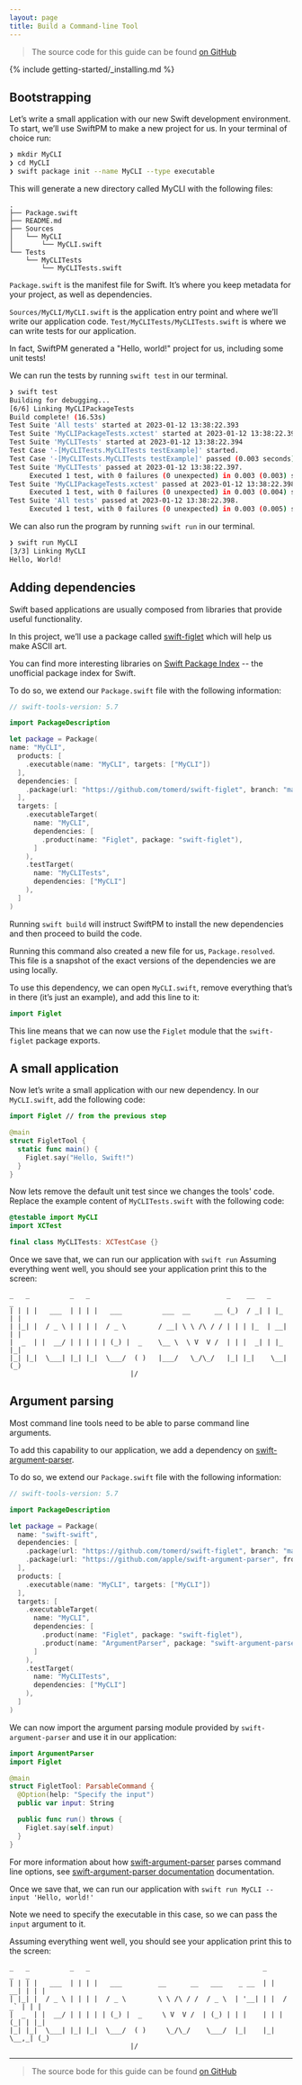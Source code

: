 ```yaml
---
layout: page
title: Build a Command-line Tool
---
```


> The source code for this guide can be found [on GitHub](https://github.com/apple/swift-getting-started-cli)

{% include getting-started/_installing.md %}

## Bootstrapping

Let’s write a small application with our new Swift development environment.
To start, we’ll use SwiftPM to make a new project for us. In your terminal of choice run:

~~~bash
❯ mkdir MyCLI
❯ cd MyCLI
❯ swift package init --name MyCLI --type executable
~~~

This will generate a new directory called MyCLI with the following files:

~~~no-highlight
.
├── Package.swift
├── README.md
├── Sources
│   └── MyCLI
│       └── MyCLI.swift
└── Tests
    └── MyCLITests
        └── MyCLITests.swift
~~~

`Package.swift` is the manifest file for Swift. It’s where you keep metadata for your project, as well as dependencies.

`Sources/MyCLI/MyCLI.swift` is the application entry point and where we’ll write our application code.
`Test/MyCLITests/MyCLITests.swift` is where we can write tests for our application.

In fact, SwiftPM generated a "Hello, world!" project for us, including some unit tests!

We can run the tests by running  `swift test`  in our terminal.

~~~bash
❯ swift test
Building for debugging...
[6/6] Linking MyCLIPackageTests
Build complete! (16.53s)
Test Suite 'All tests' started at 2023-01-12 13:38:22.393
Test Suite 'MyCLIPackageTests.xctest' started at 2023-01-12 13:38:22.394
Test Suite 'MyCLITests' started at 2023-01-12 13:38:22.394
Test Case '-[MyCLITests.MyCLITests testExample]' started.
Test Case '-[MyCLITests.MyCLITests testExample]' passed (0.003 seconds).
Test Suite 'MyCLITests' passed at 2023-01-12 13:38:22.397.
	 Executed 1 test, with 0 failures (0 unexpected) in 0.003 (0.003) seconds
Test Suite 'MyCLIPackageTests.xctest' passed at 2023-01-12 13:38:22.398.
	 Executed 1 test, with 0 failures (0 unexpected) in 0.003 (0.004) seconds
Test Suite 'All tests' passed at 2023-01-12 13:38:22.398.
	 Executed 1 test, with 0 failures (0 unexpected) in 0.003 (0.005) seconds
~~~

We can also run the program by running  `swift run`  in our terminal.

~~~bash
❯ swift run MyCLI
[3/3] Linking MyCLI
Hello, World!
~~~

## Adding dependencies

Swift based applications are usually composed from libraries that provide useful functionality.

In this project, we’ll use a package called [swift-figlet](https://github.com/tomerd/swift-figlet) which will help us make ASCII art.

You can find more interesting libraries on [Swift Package Index](https://swiftpackageindex.com) -- the unofficial package index for Swift.

To do so, we extend our `Package.swift` file with the following information:

~~~swift
// swift-tools-version: 5.7

import PackageDescription

let package = Package(
name: "MyCLI",
  products: [
    .executable(name: "MyCLI", targets: ["MyCLI"])
  ],
  dependencies: [
    .package(url: "https://github.com/tomerd/swift-figlet", branch: "main"),
  ],
  targets: [
    .executableTarget(
      name: "MyCLI",
      dependencies: [
        .product(name: "Figlet", package: "swift-figlet"),
      ]
    ),
    .testTarget(
      name: "MyCLITests",
      dependencies: ["MyCLI"]
    ),
  ]
)
~~~

Running `swift build` will instruct SwiftPM to install the new dependencies and then proceed to build the code.

Running this command also created a new file for us, `Package.resolved`.
This file is a snapshot of the exact versions of the dependencies we are using locally.

To use this dependency, we can open `MyCLI.swift`, remove everything that’s in there (it’s just an example), and add this line to it:

~~~swift
import Figlet
~~~

This line means that we can now use the `Figlet` module that the `swift-figlet` package exports.

## A small application

Now let’s write a small application with our new dependency. In our `MyCLI.swift`, add the following code:

~~~swift
import Figlet // from the previous step

@main
struct FigletTool {
  static func main() {
    Figlet.say("Hello, Swift!")
  }
}
~~~

Now lets remove the default unit test since we changes the tools' code.
Replace the example content of `MyCLITests.swift` with the following code:

~~~swift
@testable import MyCLI
import XCTest

final class MyCLITests: XCTestCase {}
~~~

Once we save that, we can run our application with `swift run`
Assuming everything went well, you should see your application print this to the screen:

~~~no-highlight
_   _          _   _                                  _    __   _     _
| | | |   ___  | | | |   ___          ___  __      __ (_)  / _| | |_  | |
| |_| |  / _ \ | | | |  / _ \        / __| \ \ /\ / / | | | |_  | __| | |
|  _  | |  __/ | | | | | (_) |  _    \__ \  \ V  V /  | | |  _| | |_  |_|
|_| |_|  \___| |_| |_|  \___/  ( )   |___/   \_/\_/   |_| |_|    \__| (_)
                              |/
~~~

## Argument parsing

Most command line tools need to be able to parse command line arguments.

To add this capability to our application, we add a dependency on [swift-argument-parser](https://github.com/apple/swift-argument-parser).

To do so, we extend our `Package.swift` file with the following information:

~~~swift
// swift-tools-version: 5.7

import PackageDescription

let package = Package(
  name: "swift-swift",
  dependencies: [
    .package(url: "https://github.com/tomerd/swift-figlet", branch: "main"),
    .package(url: "https://github.com/apple/swift-argument-parser", from: "1.0.0"),
  ],
  products: [
    .executable(name: "MyCLI", targets: ["MyCLI"])
  ],  
  targets: [
    .executableTarget(
      name: "MyCLI",
      dependencies: [
        .product(name: "Figlet", package: "swift-figlet"),
        .product(name: "ArgumentParser", package: "swift-argument-parser"),
      ]
    ),
    .testTarget(
      name: "MyCLITests",
      dependencies: ["MyCLI"]
    ),
  ]
)
~~~

We can now import the argument parsing module provided by `swift-argument-parser` and use it in our application:

~~~swift
import ArgumentParser
import Figlet

@main
struct FigletTool: ParsableCommand {
  @Option(help: "Specify the input")
  public var input: String

  public func run() throws {
    Figlet.say(self.input)
  }
}
~~~

For more information about how [swift-argument-parser](https://github.com/apple/swift-argument-parser) parses command line options, see [swift-argument-parser documentation](https://github.com/apple/swift-argument-parser) documentation.

Once we save that, we can run our application with `swift run MyCLI --input 'Hello, world!'`

Note we need to specify the executable in this case, so we can pass the `input` argument to it.

Assuming everything went well, you should see your application print this to the screen:

~~~no-highlight
_   _          _   _                                           _       _   _
| | | |   ___  | | | |   ___         __      __   ___    _ __  | |   __| | | |
| |_| |  / _ \ | | | |  / _ \        \ \ /\ / /  / _ \  | '__| | |  / _` | | |
|  _  | |  __/ | | | | | (_) |  _     \ V  V /  | (_) | | |    | | | (_| | |_|
|_| |_|  \___| |_| |_|  \___/  ( )     \_/\_/    \___/  |_|    |_|  \__,_| (_)
                              |/
~~~

---

> The source bode for this guide can be found [on GitHub](https://github.com/apple/swift-getting-started-cli)
